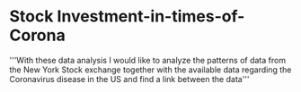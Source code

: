 # Stock Investment-in-times-of-Corona

'''With these data analysis I would like to analyze the patterns of data from the New York Stock exchange together with the available 
data regarding the Coronavirus disease in the US and find a link between the data'''
